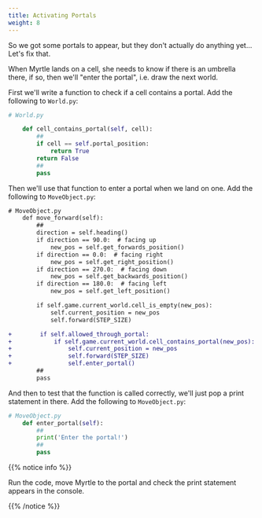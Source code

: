 ```yaml
---
title: Activating Portals
weight: 8
---
```


So we got some portals to appear, but they don't actually do anything yet... Let's fix that.

When Myrtle lands on a cell, she needs to know if there is an umbrella there, if so, then we'll "enter the portal", i.e. draw the next world.

First we'll write a function to check if a cell contains a portal.
Add the following to `World.py`:

```python
# World.py

    def cell_contains_portal(self, cell):
        ##
        if cell == self.portal_position:
            return True
        return False
        ##
        pass
```

Then we'll use that function to enter a portal when we land on one.
Add the following to `MoveObject.py`:

```diff
# MoveObject.py
    def move_forward(self):
        ##
        direction = self.heading()
        if direction == 90.0:  # facing up
            new_pos = self.get_forwards_position()
        if direction == 0.0:  # facing right
            new_pos = self.get_right_position()
        if direction == 270.0:  # facing down
            new_pos = self.get_backwards_position()
        if direction == 180.0:  # facing left
            new_pos = self.get_left_position()

        if self.game.current_world.cell_is_empty(new_pos):
            self.current_position = new_pos
            self.forward(STEP_SIZE)

+        if self.allowed_through_portal:
+            if self.game.current_world.cell_contains_portal(new_pos):
+                self.current_position = new_pos
+                self.forward(STEP_SIZE)
+                self.enter_portal()
        ##
        pass
```

And then to test that the function is called correctly, we'll just pop a print statement in there.
Add the following to `MoveObject.py`:

```python
# MoveObject.py
    def enter_portal(self):
        ##
        print('Enter the portal!')
        ##
        pass
```

{{% notice info %}}

Run the code, move Myrtle to the portal and check the print statement appears in the console.

{{% /notice %}}
